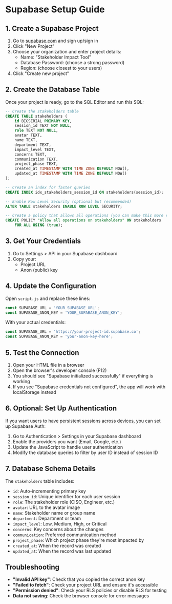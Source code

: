 # Supabase Setup Guide

## 1. Create a Supabase Project

1. Go to [supabase.com](https://supabase.com) and sign up/sign in
2. Click "New Project"
3. Choose your organization and enter project details:
   - Name: "Stakeholder Impact Tool"
   - Database Password: (choose a strong password)
   - Region: (choose closest to your users)
4. Click "Create new project"

## 2. Create the Database Table

Once your project is ready, go to the SQL Editor and run this SQL:

```sql
-- Create the stakeholders table
CREATE TABLE stakeholders (
    id BIGSERIAL PRIMARY KEY,
    session_id TEXT NOT NULL,
    role TEXT NOT NULL,
    avatar TEXT,
    name TEXT,
    department TEXT,
    impact_level TEXT,
    concerns TEXT,
    communication TEXT,
    project_phase TEXT,
    created_at TIMESTAMP WITH TIME ZONE DEFAULT NOW(),
    updated_at TIMESTAMP WITH TIME ZONE DEFAULT NOW()
);

-- Create an index for faster queries
CREATE INDEX idx_stakeholders_session_id ON stakeholders(session_id);

-- Enable Row Level Security (optional but recommended)
ALTER TABLE stakeholders ENABLE ROW LEVEL SECURITY;

-- Create a policy that allows all operations (you can make this more restrictive)
CREATE POLICY "Allow all operations on stakeholders" ON stakeholders
    FOR ALL USING (true);
```

## 3. Get Your Credentials

1. Go to Settings > API in your Supabase dashboard
2. Copy your:
   - Project URL
   - Anon (public) key

## 4. Update the Configuration

Open `script.js` and replace these lines:

```javascript
const SUPABASE_URL = 'YOUR_SUPABASE_URL';
const SUPABASE_ANON_KEY = 'YOUR_SUPABASE_ANON_KEY';
```

With your actual credentials:

```javascript
const SUPABASE_URL = 'https://your-project-id.supabase.co';
const SUPABASE_ANON_KEY = 'your-anon-key-here';
```

## 5. Test the Connection

1. Open your HTML file in a browser
2. Open the browser's developer console (F12)
3. You should see "Supabase initialized successfully" if everything is working
4. If you see "Supabase credentials not configured", the app will work with localStorage instead

## 6. Optional: Set Up Authentication

If you want users to have persistent sessions across devices, you can set up Supabase Auth:

1. Go to Authentication > Settings in your Supabase dashboard
2. Enable the providers you want (Email, Google, etc.)
3. Update the JavaScript to handle user authentication
4. Modify the database queries to filter by user ID instead of session ID

## 7. Database Schema Details

The `stakeholders` table includes:

- `id`: Auto-incrementing primary key
- `session_id`: Unique identifier for each user session
- `role`: The stakeholder role (CISO, Engineer, etc.)
- `avatar`: URL to the avatar image
- `name`: Stakeholder name or group name
- `department`: Department or team
- `impact_level`: Low, Medium, High, or Critical
- `concerns`: Key concerns about the changes
- `communication`: Preferred communication method
- `project_phase`: Which project phase they're most impacted by
- `created_at`: When the record was created
- `updated_at`: When the record was last updated

## Troubleshooting

- **"Invalid API key"**: Check that you copied the correct anon key
- **"Failed to fetch"**: Check your project URL and ensure it's accessible
- **"Permission denied"**: Check your RLS policies or disable RLS for testing
- **Data not saving**: Check the browser console for error messages
